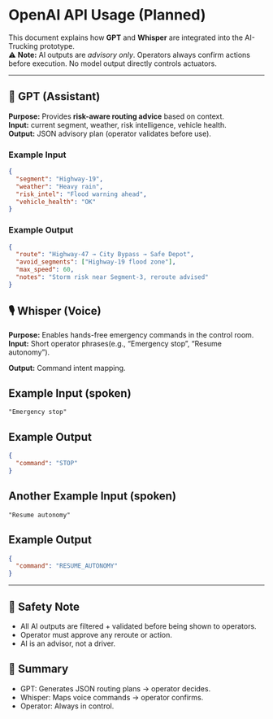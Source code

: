 # OpenAI API Usage (Planned)

This document explains how **GPT** and **Whisper** are integrated into the AI-Trucking prototype.  
⚠️ **Note:** AI outputs are *advisory only*. Operators always confirm actions before execution. No model output directly controls actuators.

---

## 🧠 GPT (Assistant)

**Purpose:** Provides **risk-aware routing advice** based on context.  
**Input:** current segment, weather, risk intelligence, vehicle health.  
**Output:** JSON advisory plan (operator validates before use).

### Example Input
```json
{
  "segment": "Highway-19",
  "weather": "Heavy rain",
  "risk_intel": "Flood warning ahead",
  "vehicle_health": "OK"
}
```
### Example Output
```json
{
  "route": "Highway-47 → City Bypass → Safe Depot",
  "avoid_segments": ["Highway-19 flood zone"],
  "max_speed": 60,
  "notes": "Storm risk near Segment-3, reroute advised"
}
```
## 🎙️ Whisper (Voice)

**Purpose:** Enables hands-free emergency commands in the control room.  
**Input:** Short operator phrases(e.g., “Emergency stop”, “Resume autonomy”).

**Output:** Command intent mapping.


## Example Input (spoken)
``` arduino
"Emergency stop"
```
## Example Output
``` json
{
  "command": "STOP"
}
```
## Another Example Input (spoken)
``` arduino
"Resume autonomy"

```
## Example Output
``` json
{
  "command": "RESUME_AUTONOMY"
}
```
---
## 🔐 Safety Note

* All AI outputs are filtered + validated before being shown to operators.
* Operator must approve any reroute or action.
* AI is an advisor, not a driver.

## 📌 Summary

* GPT: Generates JSON routing plans → operator decides.
* Whisper: Maps voice commands → operator confirms.
* Operator: Always in control.


